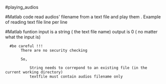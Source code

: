 #playing_audios

#Matlab code
      read audios' filename from a text file and play them .
      Example of reading text file line per line 
      
#Matlab funtion 
      input is a string ( the text file name)
      output is 0 ( no matter what the input is) 
      
      #be careful !!!
           There are no security checking 
           
           So, 
           
               String needs to correpond to an existing file (in the current working directory)
               textfile must contain audios filename only
               
      
      
               
